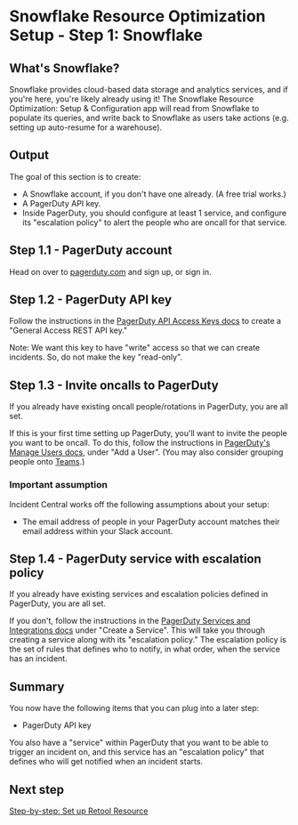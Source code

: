 # Snowflake Resource Optimization Setup - Step 1: Snowflake

## What's Snowflake?
Snowflake provides cloud-based data storage and analytics services, and if you're here, you're likely already using it! The Snowflake Resource Optimization: Setup & Configuration app will read from Snowflake to populate its queries, and write back to Snowflake as users take actions (e.g. setting up auto-resume for a warehouse).

## Output
The goal of this section is to create:
* A Snowflake account, if you don't have one already. (A free trial works.)
* A PagerDuty API key.
* Inside PagerDuty, you should configure at least 1 service, and configure its "escalation policy" to alert the people who are oncall for that service.

## Step 1.1 - PagerDuty account
Head on over to [pagerduty.com](https://pagerduty.com/) and sign up, or sign in.

## Step 1.2 - PagerDuty API key
Follow the instructions in the [PagerDuty API Access Keys docs](https://support.pagerduty.com/docs/api-access-keys) to create a "General Access REST API key."

Note: We want this key to have "write" access so that we can create incidents. So, do not make the key "read-only".

## Step 1.3 - Invite oncalls to PagerDuty
If you already have existing oncall people/rotations in PagerDuty, you are all set.

If this is your first time setting up PagerDuty, you'll want to invite the people you want to be oncall. To do this, follow the instructions in [PagerDuty's Manage Users docs](https://support.pagerduty.com/docs/users), under "Add a User". (You may also consider grouping people onto [Teams](https://support.pagerduty.com/docs/teams).)

### Important assumption
Incident Central works off the following assumptions about your setup:
* The email address of people in your PagerDuty account matches their email address within your Slack account.

## Step 1.4 - PagerDuty service with escalation policy
If you already have existing services and escalation policies defined in PagerDuty, you are all set.

If you don't, follow the instructions in the [PagerDuty Services and Integrations docs](https://support.pagerduty.com/docs/services-and-integrations) under "Create a Service". This will take you through creating a service along with its "escalation policy." The escalation policy is the set of rules that defines who to notify, in what order, when the service has an incident.


## Summary
You now have the following items that you can plug into a later step:
* PagerDuty API key

You also have a "service" within PagerDuty that you want to be able to trigger an incident on, and this service has an "escalation policy" that defines who will get notified when an incident starts.

## Next step
[Step-by-step: Set up Retool Resource](./set-up-retool-resource.md)
